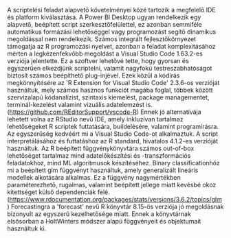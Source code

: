 A scriptelési feladat alapvető követelményei közé tartozik a megfelelő IDE és platform kiválasztása. A Power BI Desktop ugyan rendelkezik egy alapvető, beépített script szerkesztőfelülettel, ez azonban semmiféle automatikus formázási lehetőséggel vagy programozást segítő dinamikus megoldással nem rendelkezik. Számos integrált fejlesztőkörnyezet támogatja az R programozási nyelvet, azonban a feladat komplexitásához mérten a legkézenfekvőbb megoldást a Visual Studio Code 1.63.2-es verziója jelentette. Ez a szoftver lehetővé tette, hogy gyorsan és egyszerűen elkezdjünk scriptelni, valamit nagyfokú testreszabhatóságot biztosít számos beépíthető plug-injével. 
Ezek közül a kódírás megkönnyítésére az 'R Extension for Visual Studio Code' 2.3.6-os verzióját használtuk, mely számos hasznos funkciót magába foglal, többek között szervizalapú kódanalízist, szintaxis kiemelést, package managementet, terminál-kezelést valamint vizuális adatelemzést is. (https://github.com/REditorSupport/vscode-R) Ennek jó alternatívája lehetett volna az RStudio nevű IDE, amely inkluzívan tartalmaz lehetőségeket R scriptek futtatására, buildelésére, valamint programírásra. Az egyszerűség kedvéért mi a Visual Studio Code-ot alkalmaztuk.
A script interpretálásához és futtatáshoz az R standard, hivatalos 4.1.2-es verzióját használtuk.
Az R beépített függvénykönyvtára számos out-of-box lehetőséget tartalmaz mind adatelőkészítési és -transzformációs feladatokhoz, mind ML algoritmusok készítéséhez. Binary classificationhöz mi a beépített glm függvényt használtuk, amely generalizált lineáris modellek alkotására alkalmas. Ez a függvény nagymértékben paraméterezhető, rugalmas, valamint beépített jellege miatt kevésbé okoz kitettséget külső dependenciák felé. (https://www.rdocumentation.org/packages/stats/versions/3.6.2/topics/glm)
Forecastingra a 'forecast' nevű R könyvtár 8.15-ös verziója jó megoldásnak bizonyult az egyszerű kezelhetősége miatt. Ennek a könyvtárnak elsősorban a HoltWinters módszer alapú függvényeit és objektumait használtuk ki.